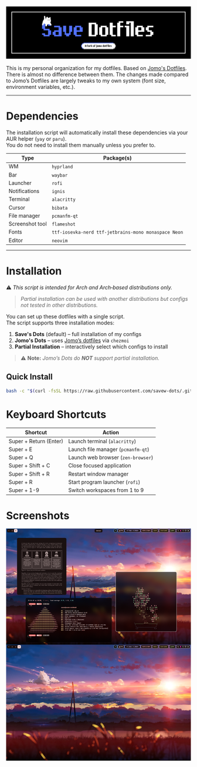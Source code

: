 ![banner](https://raw.githubusercontent.com/savew-dots/.github/refs/heads/main/assets/Banner.png)

This is my personal organization for my dotfiles. Based on [Jomo's Dotfiles](https://github.com/xeome/dots). There is almost no difference between them. The changes made compared to Jomo’s Dotfiles are largely tweaks to my own system (font size, environment variables, etc.).

---

# Dependencies

The installation script will automatically install these dependencies via your AUR helper (`yay` or `paru`).  
You do not need to install them manually unless you prefer to.

| Type            | Package(s)                                           |
| --------------- | ---------------------------------------------------- |
| WM              | `hyprland`                                           |
| Bar             | `waybar`                                             |
| Launcher        | `rofi`                                               |
| Notifications   | `ignis`                                              |
| Terminal        | `alacritty`                                          |
| Cursor          | `bibata`                                             |
| File manager    | `pcmanfm-qt`                                         |
| Screenshot tool | `flameshot`                                          |
| Fonts           | `ttf-iosevka-nerd ttf-jetbrains-mono monaspace Neon` |
| Editor          | `neovim`                                             |

---

# Installation

⚠️ *This script is intended for Arch and Arch‑based distributions only.*
> *Partial installation can be used with another distributions but configs not tested in other distributions.*  

You can set up these dotfiles with a single script.  
The script supports three installation modes:

1. **Save's Dots** (default) – full installation of my configs  
2. **Jomo's Dots** – uses [Jomo’s dotfiles](https://github.com/xeome/dots) via `chezmoi`  
3. **Partial Installation** – interactively select which configs to install  

> ⚠️ **Note:** *Jomo’s Dots do **NOT** support partial installation.*  

## Quick Install

```bash
bash -c "$(curl -fsSL https://raw.githubusercontent.com/savew-dots/.github/main/install.sh)"
```

# Keyboard Shortcuts

| Shortcut               | Action                             |
| ---------------------- | ---------------------------------- |
| Super + Return (Enter) | Launch terminal (`alacritty`)      |
| Super + E              | Launch file manager (`pcmanfm-qt`) |
| Super + Q              | Launch web browser (`zen-browser`) |
| Super + Shift + C      | Close focused application          |
| Super + Shift + R      | Restart window manager             |
| Super + R              | Start program launcher (`rofi`)    |
| Super + 1-9            | Switch workspaces from 1 to 9      |

# Screenshots

![hyprland](https://raw.githubusercontent.com/savew-dots/.github/refs/heads/main/assets/desktop.png)
